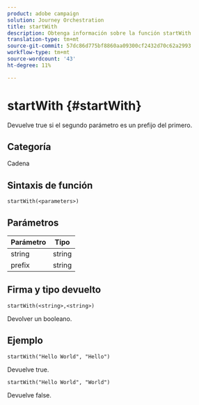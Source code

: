 ```yaml
---
product: adobe campaign
solution: Journey Orchestration
title: startWith
description: Obtenga información sobre la función startWith
translation-type: tm+mt
source-git-commit: 57dc86d775bf8860aa09300cf2432d70c62a2993
workflow-type: tm+mt
source-wordcount: '43'
ht-degree: 11%

---
```



# startWith {#startWith}

Devuelve true si el segundo parámetro es un prefijo del primero.

## Categoría

Cadena

## Sintaxis de función

`startWith(<parameters>)`

## Parámetros

| Parámetro | Tipo |
|-------------|--------|
| string | string |
| prefix | string |

## Firma y tipo devuelto

`startWith(<string>,<string>)`

Devolver un booleano.

## Ejemplo

`startWith("Hello World", "Hello")`

Devuelve true.

`startWith("Hello World", "World")`

Devuelve false.
